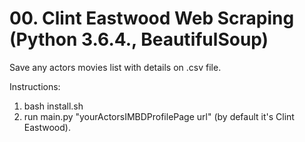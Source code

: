 # 00. Clint Eastwood Web Scraping (Python 3.6.4., BeautifulSoup)

Save any actors movies list with details on .csv file.

Instructions:

1. bash install.sh
2. run main.py "yourActorsIMBDProfilePage url" (by default it's Clint Eastwood).
